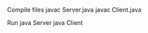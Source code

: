 Compile files
    javac Server.java
    javac Client.java

Run
  java Server <port>
  java Client <hostname> <port>
